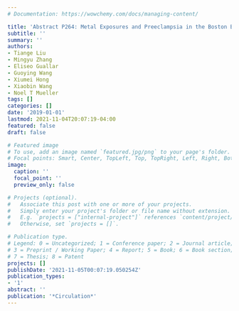 ```yaml
---
# Documentation: https://wowchemy.com/docs/managing-content/

title: 'Abstract P264: Metal Exposures and Preeclampsia in the Boston Birth Cohort'
subtitle: ''
summary: ''
authors:
- Tiange Liu
- Mingyu Zhang
- Eliseo Guallar
- Guoying Wang
- Xiumei Hong
- Xiaobin Wang
- Noel T Mueller
tags: []
categories: []
date: '2019-01-01'
lastmod: 2021-11-04T20:07:19-04:00
featured: false
draft: false

# Featured image
# To use, add an image named `featured.jpg/png` to your page's folder.
# Focal points: Smart, Center, TopLeft, Top, TopRight, Left, Right, BottomLeft, Bottom, BottomRight.
image:
  caption: ''
  focal_point: ''
  preview_only: false

# Projects (optional).
#   Associate this post with one or more of your projects.
#   Simply enter your project's folder or file name without extension.
#   E.g. `projects = ["internal-project"]` references `content/project/deep-learning/index.md`.
#   Otherwise, set `projects = []`.

# Publication type.
# Legend: 0 = Uncategorized; 1 = Conference paper; 2 = Journal article;
# 3 = Preprint / Working Paper; 4 = Report; 5 = Book; 6 = Book section;
# 7 = Thesis; 8 = Patent
projects: []
publishDate: '2021-11-05T00:07:19.050254Z'
publication_types:
- '1'
abstract: ''
publication: '*Circulation*'
---
```

